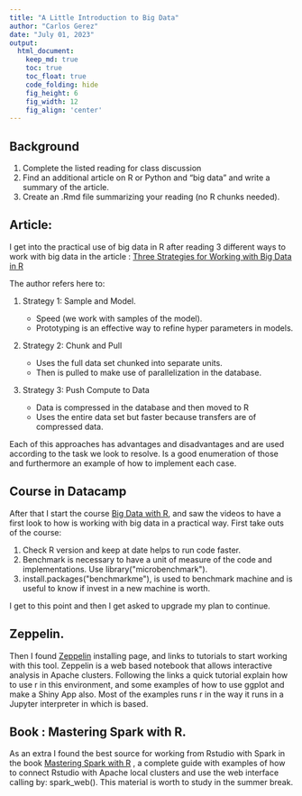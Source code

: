 ```yaml
---
title: "A Little Introduction to Big Data"
author: "Carlos Gerez"
date: "July 01, 2023"
output:
  html_document:  
    keep_md: true
    toc: true
    toc_float: true
    code_folding: hide
    fig_height: 6
    fig_width: 12
    fig_align: 'center'
---
```






## Background

1. Complete the listed reading for class discussion  
2. Find an additional article on R or Python and “big data” and write a summary of the article.  
3. Create an .Rmd file summarizing your reading (no R chunks needed).

## Article: 
I get into the practical use of big data in R after reading 3 different ways to work with big data in the article : 
[Three Strategies for Working with Big Data in R](https://rviews.rstudio.com/2019/07/17/3-big-data-strategies-for-r/)  

The author refers here to:

1. Strategy 1: Sample and Model.  
    - Speed (we work with samples of the model).  
    - Prototyping is an effective way to refine hyper parameters in models.
    
2. Strategy 2: Chunk and Pull  
    - Uses the full data set chunked into separate units.  
    - Then is pulled to make use of parallelization in the database.  
3. Strategy 3: Push Compute to Data  
    - Data is compressed in the database and then moved to R  
    - Uses the entire data set but faster because transfers are of compressed data. 
    
Each of this approaches has advantages and disadvantages and are used according to the task we look to resolve. Is a good enumeration of those and furthermore an example of how to implement each case.  

## Course in Datacamp 
After that I start the course [Big Data with R](https://app.datacamp.com/learn/skill-tracks/big-data-with-r), and saw the videos to have a first look to how is working with big data in a practical way.
First take outs of the course:

1. Check R version and keep at date helps to run code faster.
2. Benchmark is necessary to have a unit of measure of the code and implementations. Use library("microbenchmark").  
3. install.packages("benchmarkme"), is used to benchmark machine and is useful to know if invest in a new machine is worth. 

 I get to this point and then I get asked to upgrade my plan to continue.  
 
## Zeppelin.  

Then I found [Zeppelin](https://zeppelin.apache.org/docs/0.10.0/quickstart/install.html) installing page, and links to tutorials to start working with this tool. Zeppelin is a web based notebook that allows interactive analysis in Apache clusters.  Following the links a quick tutorial explain how to use r in this environment, and some examples of how to use ggplot and make a Shiny App also. Most of the examples runs r in the way it runs in a Jupyter interpreter in which is based.  
 
## Book : Mastering Spark with R.  
  
 As an extra I found the best source for working from Rstudio with Spark in the book [Mastering Spark with R](https://therinspark.com/) , a complete guide with examples of how to connect Rstudio with Apache local clusters and use the web interface calling by: spark_web(). This material is worth to study in the summer break. 
 









